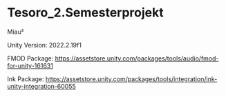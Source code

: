# Tesoro_2.Semesterprojekt
Miau²
 
Unity Version: 2022.2.19f1

FMOD Package: https://assetstore.unity.com/packages/tools/audio/fmod-for-unity-161631

Ink Package: https://assetstore.unity.com/packages/tools/integration/ink-unity-integration-60055